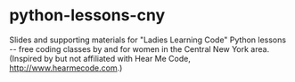 # python-lessons-cny
Slides and supporting materials for "Ladies Learning Code" Python lessons -- free coding classes by and for women in the Central New York area.  (Inspired by but not affiliated with Hear Me Code, http://www.hearmecode.com.)
